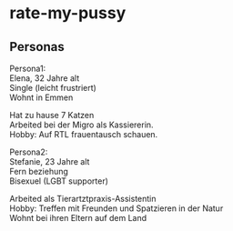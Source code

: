# rate-my-pussy

## Personas

Persona1:  
Elena, 32 Jahre alt  
Single (leicht frustriert)  
Wohnt in Emmen  

Hat zu hause 7 Katzen  
Arbeited bei der Migro als Kassiererin.  
Hobby: Auf RTL frauentausch schauen.  

Persona2:  
Stefanie, 23 Jahre alt  
Fern beziehung  
Bisexuel (LGBT supporter)

Arbeited als Tierartztpraxis-Assistentin  
Hobby: Treffen mit Freunden und Spatzieren in der Natur  
Wohnt bei ihren Eltern auf dem Land  


